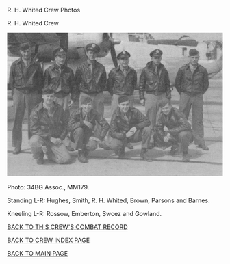 
R. H. Whited Crew Photos






 




R. H. Whited Crew  
  

![](WhitedRH.jpg)  

Photo: 34BG Assoc., MM179.  

Standing L-R: Hughes, Smith, R. H. Whited, Brown, Parsons and Barnes.  

Kneeling L-R: Rossow, Emberton, Swcez and Gowland.  
  

[BACK TO THIS CREW'S COMBAT RECORD](crews/WhitedRH.md)  

[BACK TO CREW INDEX PAGE](000crews.md)  

[BACK TO MAIN PAGE](index.html)


